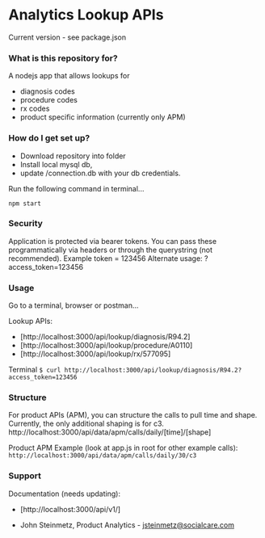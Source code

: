 # Analytics Lookup APIs #
Current version - see package.json

### What is this repository for? ###

A nodejs app that allows lookups for
* diagnosis codes
* procedure codes
* rx codes
* product specific information (currently only APM)


### How do I get set up? ###

* Download repository into folder
* Install local mysql db,
* update /connection.db with your db credentials.

Run the following command in terminal...

``` npm start ```

### Security ###

Application is protected via bearer tokens. You can pass these programmatically via headers or through the querystring (not recommended).
Example token = 123456
Alternate usage: ?access_token=123456

### Usage ###
Go to a terminal, browser or postman...

Lookup APIs:
- [http://localhost:3000/api/lookup/diagnosis/R94.2]
- [http://localhost:3000/api/lookup/procedure/A0110]
- [http://localhost:3000/api/lookup/rx/577095]

Terminal
``` $ curl http://localhost:3000/api/lookup/diagnosis/R94.2?access_token=123456 ```

### Structure ###
For product APIs (APM), you can structure the calls to pull time and shape. Currently, the only additional shaping is for c3.
http://localhost:3000/api/data/apm/calls/daily/[time]/[shape]

Product APM Example (look at app.js in root for other example calls):
``` http://localhost:3000/api/data/apm/calls/daily/30/c3 ```

### Support ###
Documentation (needs updating):
- [http://localhost:3000/api/v1/]

* John Steinmetz, Product Analytics - jsteinmetz@socialcare.com
